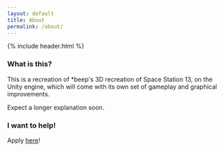 ```yaml
---
layout: default
title: About
permalink: /about/
---
```

{% include header.html %}

### What is this?

This is a recreation of *beep's 3D recreation of Space Station 13, on the Unity engine, which will come with its own set of gameplay and graphical improvements.

Expect a longer explanation soon.

### I want to help!

Apply [here](https://docs.google.com/forms/d/1Y1H7KdFwHZCKxM-fWGiSXjiUfypKQ1eGPtuqhalnoAY)!
